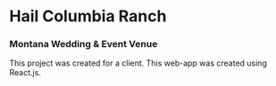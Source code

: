 # Hail Columbia Ranch
### Montana Wedding & Event Venue

This project was created for a client. This web-app was created using React.js.
